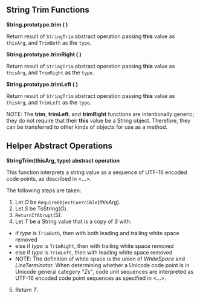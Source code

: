 ## String Trim Functions

**String.prototype.trim ( )**

Return result of `StringTrim` abstract operation passing **this** value as `thisArg`, and `TrimBoth` as the `type`.

**String.prototype.trimRight ( )**

Return result of `StringTrim` abstract operation passing **this** value as `thisArg`, and `TrimRight` as the `type`.

**String.prototype.trimLeft ( )**

Return result of `StringTrim` abstract operation passing **this** value as `thisArg`, and `TrimLeft` as the `type`.

NOTE: The **trim**, **trimLeft**, and **trimRight** functions are intentionally generic; they do not require that their **this** value be a String object. Therefore, they can be transferred to other kinds of objects for use as a method.

## Helper Abstract Operations

**StringTrim(thisArg, type) abstract operation**

This function interprets a string value as a sequence of UTF-16 encoded code points, as described in <...>.

The following steps are taken:

1. Let _O_ be `RequireObjectCoercible`(_thisArg_).
2. Let _S_ be ToString(_O_).
3. `ReturnIfAbrupt`(S).
4. Let _T_ be a String value that is a copy of _S_ with:
  * if _type_ is `TrimBoth`, then with both leading and trailing white space removed
  * else if _type_ is `TrimRight`, then with trailing white space removed
  * else if _type_ is `TrimLeft`, then with leading white space removed
  * NOTE: The definition of white space is the union of _WhiteSpace_ and _LineTerminator._ When determining whether a Unicode code point is in Unicode general category _"Zs"_, code unit sequences are interpreted as UTF-16 encoded code point sequences as specified in <...>.
5. Return _T_.
